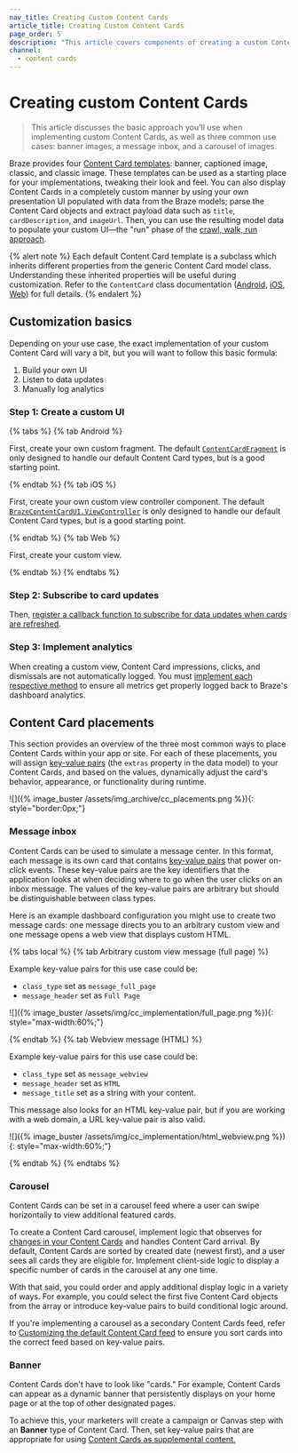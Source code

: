 ```yaml
---
nav_title: Creating Custom Content Cards
article_title: Creating Custom Content Cards
page_order: 5
description: "This article covers components of creating a custom Content Card UI"
channel:
  - content cards
---
```


# Creating custom Content Cards

> This article discusses the basic approach you'll use when implementing custom Content Cards, as well as three common use cases: banner images, a message inbox, and a carousel of images.

Braze provides four [Content Card templates][1]: banner, captioned image, classic, and classic image. These templates can be used as a starting place for your implementations, tweaking their look and feel. You can also display Content Cards in a completely custom manner by using your own presentation UI populated with data from the Braze models; parse the Content Card objects and extract payload data such as `title`, `cardDescription`, and `imageUrl`. Then, you can use the resulting model data to populate your custom UI&mdash;the "run" phase of the [crawl, walk, run approach][2].

{% alert note %}
Each default Content Card template is a subclass which inherits different properties from the generic Content Card model class. Understanding these inherited properties will be useful during customization. Refer to the `ContentCard` class documentation ([Android](https://braze-inc.github.io/braze-android-sdk/kdoc/braze-android-sdk/com.braze.models.cards/-card/index.html), [iOS](https://braze-inc.github.io/braze-swift-sdk/documentation/brazekit/braze/contentcard), [Web](https://js.appboycdn.com/web-sdk/latest/doc/classes/braze.card.html)) for full details. 
{% endalert %}


## Customization basics

Depending on your use case, the exact implementation of your custom Content Card will vary a bit, but you will want to follow this basic formula:

1. Build your own UI
2. Listen to data updates
3. Manually log analytics

### Step 1: Create a custom UI 

{% tabs %}
{% tab Android %}

First, create your own custom fragment. The default [`ContentCardFragment`](https://braze-inc.github.io/braze-android-sdk/kdoc/braze-android-sdk/com.braze.ui.contentcards/-content-cards-fragment/index.html) is only designed to handle our default Content Card types, but is a good starting point.

{% endtab %}
{% tab iOS %}

First, create your own custom view controller component. The default [`BrazeContentCardUI.ViewController`](https://braze-inc.github.io/braze-swift-sdk/documentation/brazeui/brazecontentcardui/viewcontroller) is only designed to handle our default Content Card types, but is a good starting point.

{% endtab %}
{% tab Web %}

First, create your custom view. 

{% endtab %}
{% endtabs %}

### Step 2: Subscribe to card updates

Then, [register a callback function to subscribe for data updates when cards are refreshed][6]. 

### Step 3: Implement analytics

When creating a custom view, Content Card impressions, clicks, and dismissals are not automatically logged. You must [implement each respective method][3] to ensure all metrics get properly logged back to Braze's dashboard analytics.

## Content Card placements

This section provides an overview of the three most common ways to place Content Cards within your app or site. For each of these placements, you will assign [key-value pairs][7] (the `extras` property in the data model) to your Content Cards, and based on the values, dynamically adjust the card's behavior, appearance, or functionality during runtime. 

![]({% image_buster /assets/img_archive/cc_placements.png %}){: style="border:0px;"}

### Message inbox

Content Cards can be used to simulate a message center. In this format, each message is its own card that contains [key-value pairs][5] that power on-click events. These key-value pairs are the key identifiers that the application looks at when deciding where to go when the user clicks on an inbox message. The values of the key-value pairs are arbitrary but should be distinguishable between class types. 

Here is an example dashboard configuration you might use to create two message cards: one message directs you to an arbitrary custom view and one message opens a web view that displays custom HTML. 

{% tabs local %}
{% tab Arbitrary custom view message (full page) %}

Example key-value pairs for this use case could be:

- `class_type` set as `message_full_page`
- `message_header` set as `Full Page`

![]({% image_buster /assets/img/cc_implementation/full_page.png %}){: style="max-width:60%;"}

{% endtab %}
{% tab Webview message (HTML) %}

Example key-value pairs for this use case could be:

- `class_type` set as `message_webview`
- `message_header` set as `HTML`
- `message_title` set as a string with your content.

This message also looks for an HTML key-value pair, but if you are working with a web domain, a URL key-value pair is also valid.

![]({% image_buster /assets/img/cc_implementation/html_webview.png %}){: style="max-width:60%;"}

{% endtab %}
{% endtabs %}

### Carousel

Content Cards can be set in a carousel feed where a user can swipe horizontally to view additional featured cards. 

To create a Content Card carousel, implement logic that observes for [changes in your Content Cards]({{site.baseurl}}/developer_guide/customization_guides/content_cards/customizing_feed/#refreshing-the-feed) and handles Content Card arrival. By default, Content Cards are sorted by created date (newest first), and a user sees all cards they are eligible for. Implement client-side logic to display a specific number of cards in the carousel at any one time.

With that said, you could order and apply additional display logic in a variety of ways. For example, you could select the first five Content Card objects from the array or introduce key-value pairs to build conditional logic around.

If you're implementing a carousel as a secondary Content Cards feed, refer to [Customizing the default Content Card feed]({{site.baseurl}}/developer_guide/customization_guides/content_cards/customizing_feed/#multiple-feeds) to ensure you sort cards into the correct feed based on key-value pairs.

### Banner

Content Cards don't have to look like "cards." For example, Content Cards can appear as a dynamic banner that persistently displays on your home page or at the top of other designated pages. 

To achieve this, your marketers will create a campaign or Canvas step with an **Banner** type of Content Card. Then, set key-value pairs that are appropriate for using [Content Cards as supplemental content.][4]


[1]: {{site.baseurl}}/user_guide/message_building_by_channel/content_cards/creative_details
[2]: {{site.baseurl}}/developer_guide/customization_guides/customization_overview
[3]: {{site.baseurl}}/developer_guide/customization_guides/content_cards/logging_analytics/#logging-events
[4]: {{site.baseurl}}/developer_guide/customization_guides/content_cards/customizing_behavior/#content-cards-as-supplemental-content
[5]: {{site.baseurl}}/developer_guide/customization_guides/content_cards/customizing_behavior/#key-value-pairs
[6]: {{site.baseurl}}/developer_guide/customization_guides/content_cards/logging_analytics/#listening-for-card-updates
[7]: {{site.baseurl}}/developer_guide/customization_guides/content_cards/customizing_behavior/#key-value-pairs